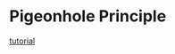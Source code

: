 #  Pigeonhole Principle

[tutorial](https://github.com/Khaled-Mahmmoud/MyCompetitiveProgramming/blob/master/img/Combinatorics/Pigeon%20Principle.pdf)

